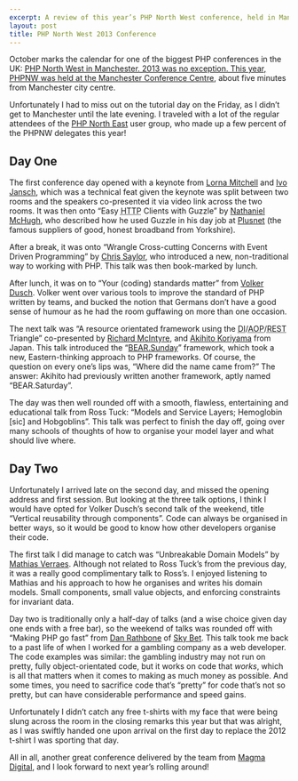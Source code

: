 ```yaml
---
excerpt: A review of this year’s PHP North West conference, held in Manchester, UK.
layout: post
title: PHP North West 2013 Conference
---
```

<p class="lead">October marks the calendar for one of the biggest PHP conferences in the UK: <a href="http://conference.phpnw.org.uk/" rel="external">PHP North West in Manchester.
  2013 was no exception.
  This year, PHPNW was held at the <a href="http://www.manchesterconferencecentre.co.uk/" rel="external">Manchester Conference Centre</a>, about five minutes from Manchester city centre.</p>

Unfortunately I had to miss out on the tutorial day on the Friday, as I didn’t get to Manchester until the late evening.
I traveled with a lot of the regular attendees of the [PHP North East](http://phpne.org.uk/) user group, who made up a few percent of the PHPNW delegates this year!

## Day One

The first conference day opened with a keynote from [Lorna Mitchell](http://www.lornajane.net/) and [Ivo Jansch](http://www.jansch.nl/), which was a technical feat given the keynote was split between two rooms and the speakers co-presented it via video link across the two rooms.
It was then onto “Easy <abbr class="initialism" title="HyperText Transfer Protocol">HTTP</abbr> Clients with Guzzle” by [Nathaniel McHugh](http://fishtrap.co.uk/), who described how he used Guzzle in his day job at [Plusnet](http://www.plus.net/) (the famous suppliers of good, honest broadband from Yorkshire).

After a break, it was onto “Wrangle Cross-cutting Concerns with Event Driven Programming” by [Chris Saylor](http://chris-saylor.com/), who introduced a new, non-traditional way to working with PHP.
This talk was then book-marked by lunch.

After lunch, it was on to “Your (coding) standards matter” from [Volker Dusch](http://edorian.github.io/).
Volker went over various tools to improve the standard of PHP written by teams, and bucked the notion that Germans don’t have a good sense of humour as he had the room guffawing on more than one occasion.

The next talk was “A resource orientated framework using the <abbr class="initialism" title="Dependency Injection">DI</abbr>/<abbr class="initialism" title="Aspect-Oriented Programming">AOP</abbr>/<abbr class="initialism" title="Representational state transfer">REST</abbr> Triangle” co-presented by [Richard McIntyre](http://mackstar.com/), and [Akihito Koriyama](http://www.kumasystem.com/) from Japan.
This talk introduced the “[BEAR.Sunday](https://github.com/koriym/BEAR.Sunday)” framework, which took a new, Eastern-thinking approach to PHP frameworks.
Of course, the question on every one’s lips was, “Where did the name came from?” The answer: Akihito had previously written another framework, aptly named “BEAR.Saturday”.

The day was then well rounded off with a smooth, flawless, entertaining and educational talk from Ross Tuck: “Models and Service Layers; Hemoglobin &#91;sic&#93; and Hobgoblins”.
This talk was perfect to finish the day off, going over many schools of thoughts of how to organise your model layer and what should live where.

## Day Two

Unfortunately I arrived late on the second day, and missed the opening address and first session.
But looking at the three talk options, I think I would have opted for Volker Dusch’s second talk of the weekend, title “Vertical reusability through components”.
Code can always be organised in better ways, so it would be good to know how other developers organise their code.

The first talk I did manage to catch was “Unbreakable Domain Models” by [Mathias Verraes](http://verraes.net/).
Although not related to Ross Tuck’s from the previous day, it was a really good complimentary talk to Ross’s.
I enjoyed listening to Mathias and his approach to how he organises and writes his domain models.
Small components, small value objects, and enforcing constraints for invariant data.

Day two is traditionally only a half-day of talks (and a wise choice given day one ends with a free bar), so the weekend of talks was rounded off with “Making PHP go fast” from [Dan Rathbone](http://thetrilemma.wordpress.com/) of [Sky Bet](http://www.skybet.com/).
This talk took me back to a past life of when I worked for a gambling company as a web developer.
The code examples was similar: the gambling industry may not run on pretty, fully object-orientated code, but it works on code that *works*, which is all that matters when it comes to making as much money as possible.
And some times, you need to sacrifice code that’s “pretty” for code that’s not so pretty, but can have considerable performance and speed gains.

Unfortunately I didn’t catch any free t-shirts with my face that were being slung across the room in the closing remarks this year but that was alright, as I was swiftly handed one upon arrival on the first day to replace the 2012 t-shirt I was sporting that day.

All in all, another great conference delivered by the team from [Magma Digital](http://www.magmadigital.co.uk/), and I look forward to next year’s rolling around!

